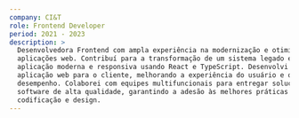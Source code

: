 ```yaml
---
company: CI&T
role: Frontend Developer
period: 2021 - 2023
description: >
  Desenvolvedora Frontend com ampla experiência na modernização e otimização de
  aplicações web. Contribuí para a transformação de um sistema legado em uma
  aplicação moderna e responsiva usando React e TypeScript. Desenvolvi uma nova
  aplicação web para o cliente, melhorando a experiência do usuário e o
  desempenho. Colaborei com equipes multifuncionais para entregar soluções de
  software de alta qualidade, garantindo a adesão às melhores práticas de
  codificação e design.
---
```

